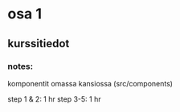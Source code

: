# osa 1

## kurssitiedot

### notes:

komponentit omassa kansiossa (src/components)

step 1 & 2: 1 hr
step 3-5: 1 hr
